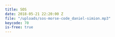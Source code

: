 ```yaml
---
title: SOS
date: 2018-05-21 22:20:00 Z
file: "/uploads/sos-morse-code_daniel-simion.mp3"
keycode: 70
is-free: true
---
```


